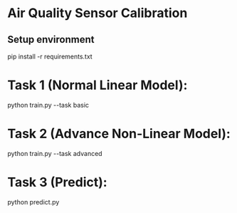 # Air Quality Sensor Calibration

## Setup environment

pip install -r requirements.txt

# Task 1 (Normal Linear Model):

python train.py --task basic

# Task 2 (Advance Non-Linear Model):

python train.py --task advanced

# Task 3 (Predict):

python predict.py
